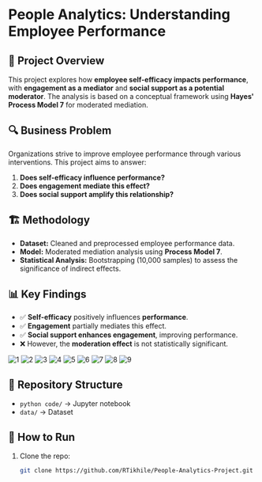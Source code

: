 # People Analytics: Understanding Employee Performance

## 📌 Project Overview
This project explores how **employee self-efficacy impacts performance**, with **engagement as a mediator** and **social support as a potential moderator**. The analysis is based on a conceptual framework using **Hayes' Process Model 7** for moderated mediation.

## 🔍 Business Problem
Organizations strive to improve employee performance through various interventions. This project aims to answer:
1. **Does self-efficacy influence performance?**
2. **Does engagement mediate this effect?**
3. **Does social support amplify this relationship?**

## 🏗️ Methodology
- **Dataset:** Cleaned and preprocessed employee performance data.
- **Model:** Moderated mediation analysis using **Process Model 7**.
- **Statistical Analysis:** Bootstrapping (10,000 samples) to assess the significance of indirect effects.

## 📊 Key Findings
- ✅ **Self-efficacy** positively influences **performance**.
- ✅ **Engagement** partially mediates this effect.
- ✅ **Social support enhances engagement**, improving performance.
- ❌ However, the **moderation effect** is not statistically significant.

![1](https://github.com/user-attachments/assets/78902320-0def-44be-a6bb-da053fd7f7a4)
![2](https://github.com/user-attachments/assets/b8b3e07a-399e-4ba1-a915-d794d657fb3d)
![3](https://github.com/user-attachments/assets/0b5e0551-7ea5-45d3-8516-088e6652bc31)
![4](https://github.com/user-attachments/assets/f280c39b-6250-4676-8e01-7efaab29f542)
![5](https://github.com/user-attachments/assets/0deedff2-9533-4f14-b334-3b1e7e0068a0)
![6](https://github.com/user-attachments/assets/9f2ad79f-d45b-4115-a98e-49edad15e4ff)
![7](https://github.com/user-attachments/assets/f834c3e1-d3ab-43c4-8ab2-d8e06141953c)
![8](https://github.com/user-attachments/assets/0670c485-d0b7-4397-8d6d-e3efa1af6d87)
![9](https://github.com/user-attachments/assets/28e72a3d-a8b1-4676-97d9-fcb5a6a7a7b0)

## 📁 Repository Structure
- `python code/` → Jupyter notebook 
- `data/` → Dataset

## 🚀 How to Run
1. Clone the repo:
   ```bash
   git clone https://github.com/RTikhile/People-Analytics-Project.git

